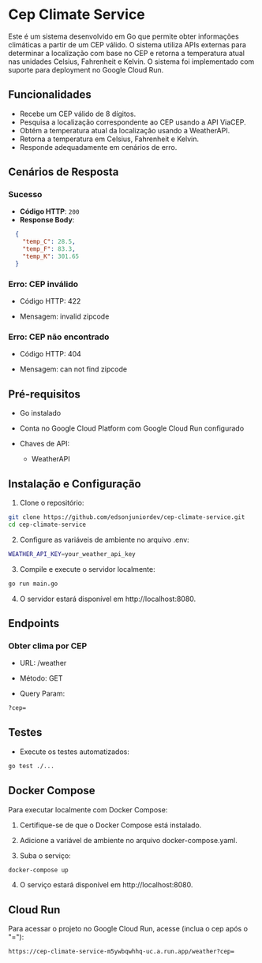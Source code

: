 # Cep Climate Service

Este é um sistema desenvolvido em Go que permite obter informações climáticas a partir de um CEP válido. O sistema utiliza APIs externas para determinar a localização com base no CEP e retorna a temperatura atual nas unidades Celsius, Fahrenheit e Kelvin. O sistema foi implementado com suporte para deployment no Google Cloud Run.

## Funcionalidades

- Recebe um CEP válido de 8 dígitos.
- Pesquisa a localização correspondente ao CEP usando a API ViaCEP.
- Obtém a temperatura atual da localização usando a WeatherAPI.
- Retorna a temperatura em Celsius, Fahrenheit e Kelvin.
- Responde adequadamente em cenários de erro.

## Cenários de Resposta

### Sucesso
- **Código HTTP**: `200`
- **Response Body**:
```json
  {
    "temp_C": 28.5,
    "temp_F": 83.3,
    "temp_K": 301.65
  }
```

### Erro: CEP inválido
- Código HTTP: 422

- Mensagem: invalid zipcode

### Erro: CEP não encontrado

- Código HTTP: 404

- Mensagem: can not find zipcode

## Pré-requisitos

- Go instalado

- Conta no Google Cloud Platform com Google Cloud Run configurado

- Chaves de API:

    - WeatherAPI

## Instalação e Configuração

1. Clone o repositório:

```bash
git clone https://github.com/edsonjuniordev/cep-climate-service.git
cd cep-climate-service
```

2. Configure as variáveis de ambiente no arquivo .env:

```bash
WEATHER_API_KEY=your_weather_api_key
```

3. Compile e execute o servidor localmente:

```bash
go run main.go
```

4. O servidor estará disponível em http://localhost:8080.

## Endpoints

### Obter clima por CEP
- URL: /weather

- Método: GET

- Query Param: 
```bash
?cep=
```

## Testes

- Execute os testes automatizados:

```bash
go test ./...
```

## Docker Compose

Para executar localmente com Docker Compose:

1. Certifique-se de que o Docker Compose está instalado.

2. Adicione a variável de ambiente no arquivo docker-compose.yaml.

3. Suba o serviço:

```bash
docker-compose up
```

4. O serviço estará disponível em http://localhost:8080.

## Cloud Run

Para acessar o projeto no Google Cloud Run, acesse (inclua o cep após o "="):

```bash
https://cep-climate-service-m5ywbqwhhq-uc.a.run.app/weather?cep=
```
